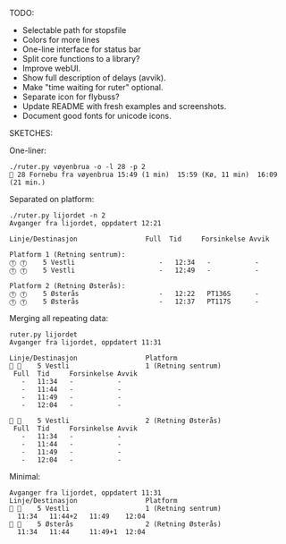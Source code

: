 TODO:
* Selectable path for stopsfile
* Colors for more lines
* One-line interface for status bar
* Split core functions to a library?
* Improve webUI.
* Show full description of delays (avvik).
* Make "time waiting for ruter" optional.
* Separate icon for flybuss?
* Update README with fresh examples and screenshots.
* Document good fonts for unicode icons.

SKETCHES:

One-liner:
```
./ruter.py vøyenbrua -o -l 28 -p 2
🚌 28 Fornebu fra vøyenbrua 15:49 (1 min)  15:59 (Kø, 11 min)  16:09 (21 min.)
```

Separated on platform:
```
./ruter.py lijordet -n 2
Avganger fra lijordet, oppdatert 12:21

Linje/Destinasjon                 Full  Tid     Forsinkelse Avvik

Platform 1 (Retning sentrum):
Ⓣ Ⓣ    5 Vestli                     -   12:34   -           -
Ⓣ Ⓣ    5 Vestli                     -   12:49   -           -

Platform 2 (Retning Østerås):
Ⓣ Ⓣ    5 Østerås                    -   12:22   PT136S      -
Ⓣ Ⓣ    5 Østerås                    -   12:37   PT117S      -
```

Merging all repeating data:
```
ruter.py lijordet 
Avganger fra lijordet, oppdatert 11:31

Linje/Destinasjon                 Platform
🚃 🚃    5 Vestli                   1 (Retning sentrum)
 Full  Tid     Forsinkelse Avvik
   -   11:34   -           -
   -   11:44   -           -
   -   11:49   -           -
   -   12:04   -           -

🚃 🚃    5 Vestli                   2 (Retning Østerås)
 Full  Tid     Forsinkelse Avvik
   -   11:34   -           -
   -   11:44   -           -
   -   11:49   -           -
   -   12:04   -           -
```

Minimal:
```
Avganger fra lijordet, oppdatert 11:31
Linje/Destinasjon                 Platform
🚃 🚃    5 Vestli                   1 (Retning sentrum)
  11:34   11:44+2   11:49    12:04
🚃 🚃    5 Østerås                  2 (Retning Østerås)
  11:34   11:44     11:49+1  12:04
```

